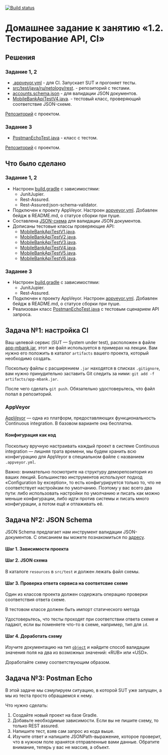 [![Build status](https://ci.appveyor.com/api/projects/status/ac678v0uix87hc0k?svg=true)](https://ci.appveyor.com/project/Nephedov/testapi)

# Домашнее задание к занятию «1.2. Тестирование API, CI»

## Решения
### Задание 1, 2
* <a href="https://github.com/Nephedov/3.Automated-Testing/blob/main/.appveyor.yml">.appveyor.yml</a> - для CI. Запускает SUT и прогоняет тесты.
* <a href="https://github.com/Nephedov/3.Automated-Testing/tree/main/src/test/java/ru/netology/rest">src/test/java/ru/netology/rest</a>. - репозиторий с тестами.
* <a href="https://github.com/Nephedov/3.Automated-Testing/blob/main/src/test/resources/accounts.schema.json">accounts.schema.json</a> - для валидации JSON документов.
* <a href="https://github.com/Nephedov/3.Automated-Testing/blob/main/src/test/java/ru/netology/rest/MobileBankApiTestV4.java">MobileBankApiTestV4.java</a>. - тестовый класс, проверяющий соответствие JSON-схеме.

<a href="https://github.com/Nephedov/3.Automated-Testing/tree/main">Репозиторий</a> с проектом.
### Задание 3
* <a href="https://github.com/Nephedov/3.2.Automated-Testing/blob/main/src/test/java/ru/netology/PostmanEchoTest.java">PostmanEchoTest.java</a> - класс с тестом.

<a href="https://github.com/Nephedov/3.2.Automated-Testing/tree/main">Репозиторий</a> с проектом.
## Что было сделано
### Задание 1, 2
* Настроен <a href="https://github.com/Nephedov/3.Automated-Testing/blob/main/build.gradle">build.gradle</a> с зависимостями:
  * JunitJupier.
  * Rest-Assured.
  * Rest-Assured:json-schema-validator.
* Подключен к проекту AppVeyor. Настроен <a href="https://github.com/Nephedov/3.Automated-Testing/blob/main/.appveyor.yml">appveyor.yml</a>. Добавлен бейдж в README.md, о статусе сборки при пуше.
* Составлена <a href="https://github.com/Nephedov/3.Automated-Testing/blob/main/src/test/resources/accounts.schema.json">JSON-схема</a> для валидации JSON документов.
* Дописаны тестовые классы проверяющие API:
  * <a href="https://github.com/Nephedov/3.Automated-Testing/blob/main/src/test/java/ru/netology/rest/MobileBankApiTestV1.java">MobileBankApiTestV1.java</a>.
  * <a href="https://github.com/Nephedov/3.Automated-Testing/blob/main/src/test/java/ru/netology/rest/MobileBankApiTestV2.java">MobileBankApiTestV2.java</a>.
  * <a href="https://github.com/Nephedov/3.Automated-Testing/blob/main/src/test/java/ru/netology/rest/MobileBankApiTestV3.java">MobileBankApiTestV3.java</a>.
  * <a href="https://github.com/Nephedov/3.Automated-Testing/blob/main/src/test/java/ru/netology/rest/MobileBankApiTestV4.java">MobileBankApiTestV4.java</a>.
  * <a href="https://github.com/Nephedov/3.Automated-Testing/blob/main/src/test/java/ru/netology/rest/MobileBankApiTestV5.java">MobileBankApiTestV5.java</a>.
  * <a href="https://github.com/Nephedov/3.Automated-Testing/blob/main/src/test/java/ru/netology/rest/MobileBankApiTestV6.java">MobileBankApiTestV6.java</a>.

 ### Задание 3
* Настроен <a href="https://github.com/Nephedov/3.2.Automated-Testing/tree/main">build.gradle</a> с зависимостями:
  * JunitJupier.
  * Rest-Assured.
* Подключен к проекту AppVeyor. Настроен <a href="https://github.com/Nephedov/3.2.Automated-Testing/blob/main/.appveyor.yml">appveyor.yml</a>. Добавлен бейдж в README.md, о статусе сборки при пуше.
* Реализован класс <a href="https://github.com/Nephedov/3.2.Automated-Testing/blob/main/src/test/java/ru/netology/PostmanEchoTest.java">PostmanEchoTest.java</a> c тестовым сценарием API запроса.
 
## Задача №1: настройка CI

Ваш целевой сервис (SUT — System under test), расположен в файле [app-mbank.jar](app-mbank.jar), этот же файл используется в примерах на лекции. Вам нужно его положить в каталог `artifacts` вашего проекта, который необходимо создать.

Поскольку файлы с расширением `.jar` находятся в списках `.gitignore`, вам нужно принудительно заставить Git следить за ними: `git add -f artifacts/app-mbank.jar`.

После чего сделать `git push`. Обязательно удостоверьтесь, что файл попал в репозиторий.

### AppVeyor

[AppVeyor](https://www.appveyor.com) — одна из платформ, предоставляющих функциональность Continuous integration. В базовом варианте она бесплатна.

#### Конфигурация как код

Поскольку вручную настраивать каждый проект в системе Continuous integration — лишняя трата времени, мы будем хранить всю конфигурацию для AppVeyor в специальном файле с названием `.appveyor.yml`.

Важно: внимательно посмотрите на структуру деморепозитория из ваших лекций. Большинство инструментов используют подход «Configuration by exception», то есть конфигурируется только то, что не соответствует настройкам по умолчанию. Поэтому у вас всего два пути: либо использовать настройки по умолчанию и писать как можно меньше конфигурации, либо идти против системы и писать много конфигурации, а потом ещё и отлаживать её.

## Задача №2: JSON Schema

JSON Schema предлагает нам инструмент валидации JSON-документов. С описанием вы можете познакомиться по [адресу](https://json-schema.org/understanding-json-schema).


#### Шаг 1. Зависимости проекта
#### Шаг 2. JSON схема    

В каталоге `resources` в `src/test` и должен лежать файл схемы.    

#### Шаг 3. Проверка ответа сервиса на соответсвие схеме    

Один из классов проекта должен содержать операцию проверки соответствия ответа схеме. 

В тестовом классе должен быть импорт статического метода        

Удостоверьтесь, что тесты проходят при соответствии ответа схеме и падают, если вы поменяете что-то в схеме, например, тип для `id`.

#### Шаг 4. Доработать схему

Изучите документацию на тип [`object`](https://json-schema.org/understanding-json-schema/reference/object.html) и найдите способ валидации значения поля на два из возможных значений: «RUB» или «USD».

Доработайте схему соответствующим образом.

## Задача №3: Postman Echo

В этой задаче мы сэмулируем ситуацию, в которой SUT уже запущен, а мы из теста просто обращаемся к нему.

Что нужно сделать:
1. Создайте новый проект на базе Gradle.
2. Добавьте необходимые зависимости. Если вы не пишите схему, то только REST assured.
3. Напишите тест, взяв сам запрос из кода выше.
4. Изучите ответ и напишите JSONPath-выражение, которое проверит, что в нужном поле хранятся отправленные вами данные. Обратите внимание, теперь у вас не массив, а объект.
